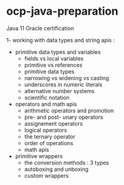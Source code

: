 # ocp-java-preparation
Java 11 Oracle certification


1- working with data types and string apis :
   - primitive data types and variables
      -  fields vs local variables
      -  primitive vs references
      -  primitive data types
      -  narrowing vs widening vs casting
      -  underscores in numeric literals
      -  alternative number systems
      -  scientific notation
  - operators and math apis
      -  arithmetic operators and promotion
      -  pre- and post- unary operators
      -  assignement operators
      -  logical operators
      -  the ternary operator
      -  order of operations
      -  math apis
  - primitive wrappers
      -  the conversion methods : 3 types
      -  autoboxing and unboxing
      -  custom wrappers

